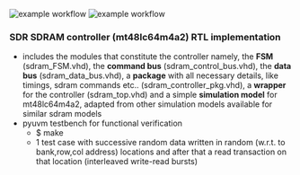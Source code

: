 ![example workflow](https://github.com/npatsiatzis/sdram_controller/actions/workflows/regression_pyuvm.yml/badge.svg)
![example workflow](https://github.com/npatsiatzis/sdram_controller/actions/workflows/coverage_pyuvm.yml/badge.svg)

### SDR SDRAM controller (mt48lc64m4a2) RTL implementation

- includes the modules that constitute the controller namely, the **FSM** (sdram_FSM.vhd), the **command bus** (sdram_control_bus.vhd), the **data bus** (sdram_data_bus.vhd), a **package** with all necessary details, like timings, sdram commands etc.. (sdram_controller_pkg.vhd), a **wrapper** for the controller (sdram_top.vhd)  and a simple **simulation model** for mt48lc64m4a2, adapted from other simulation models available for similar sdram models
- pyuvm testbench for functional verification
    - $ make
    - 1 test case with successive random data written in random (w.r.t. to bank,row,col address) locations 
    and after that a read transaction on that location (interleaved write-read bursts)


